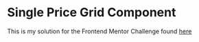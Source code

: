 # Single Price Grid Component

This is my solution for the Frontend Mentor Challenge found [here](https://beta.frontendmentor.io/challenges/single-price-grid-component-5ce41129d0ff452fec5abbbc)

